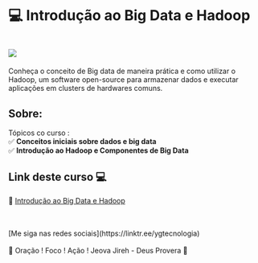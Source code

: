 # 💻   Introdução ao Big Data e Hadoop

<h1>
   <img src="https://i.ibb.co/Pj6FnH4/882FE017.jpg" border="0">
</h1>

Conheça o conceito de Big data de maneira prática e como utilizar o Hadoop, um software open-source para armazenar dados e executar aplicações em clusters de hardwares comuns.


## Sobre: 

Tópicos co curso :<br>
✅ **Conceitos iniciais sobre dados e big data**<br>
✅ **Introdução ao Hadoop e Componentes de Big Data**<br>



## Link deste curso  💻

 🎯 <a href="https://digitalinnovation.one/cursos/introducao-ao-big-data-e-hadoop?ref=certificate/882FE017" target="_blank">Introdução ao Big Data e Hadoop</a>

<br>
<br>
[Me siga nas redes sociais](https://linktr.ee/ygtecnologia)
<br>
<br> 
🙏 Oração ! Foco ! Ação ! Jeova Jireh - Deus Provera 🙏  
